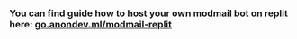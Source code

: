 ### You can find guide how to host your own modmail bot on replit here: [go.anondev.ml/modmail-replit](https://go.anondev.ml/modmail-replit)